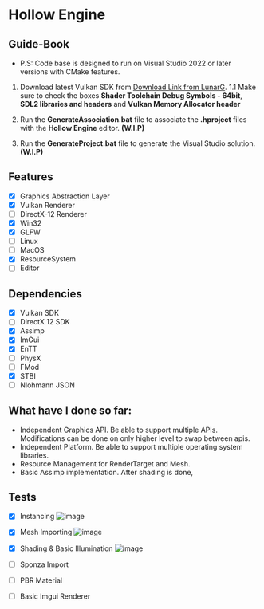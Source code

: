 # Hollow Engine

## Guide-Book

- P.S: Code base is designed to run on Visual Studio 2022 or later versions with CMake features.

1. Download latest Vulkan SDK from [Download Link from LunarG](https://sdk.lunarg.com/sdk/download/latest/windows/vulkan-sdk.exe).
1.1 Make sure to check the boxes <b>Shader Toolchain Debug Symbols - 64bit</b>, <b>SDL2 libraries and headers</b> and <b>Vulkan Memory Allocator header</b>

2. Run the <b>GenerateAssociation.bat</b> file to associate the <b>.hproject</b> files with the <b>Hollow Engine</b> editor. <b>(W.I.P)</b>
3. Run the <b>GenerateProject.bat</b> file to generate the Visual Studio solution. <b>(W.I.P)</b>

## Features
- [x] Graphics Abstraction Layer
- [x] Vulkan Renderer
- [ ] DirectX-12 Renderer
- [x] Win32
- [x] GLFW
- [ ] Linux
- [ ] MacOS
- [x] ResourceSystem
- [ ] Editor

## Dependencies
- [x] Vulkan SDK
- [ ] DirectX 12 SDK
- [x] Assimp
- [x] ImGui
- [x] EnTT
- [ ] PhysX
- [ ] FMod
- [x] STBI
- [ ] Nlohmann JSON

## What have I done so far:
- Independent Graphics API. Be able to support multiple APIs. Modifications can be done on only higher level to swap between apis.
- Independent Platform. Be able to support multiple operating system libraries.
- Resource Management for RenderTarget and Mesh.
- Basic Assimp implementation. After shading is done,

## Tests
- [x] Instancing
![image](https://github.com/mtuncbilek95/Hollow-Engine/assets/50660242/2fe2fa5a-80fe-459a-a826-2bd75ec1bef2)
- [x] Mesh Importing
![image](https://github.com/mtuncbilek95/Hollow-Engine/assets/50660242/478829b7-6e18-4c07-a822-1f36f174eaf2)

- [x] Shading & Basic Illumination
![image](https://github.com/mtuncbilek95/Hollow-Engine/assets/50660242/38944789-14d4-43e5-9b63-c78f8e6517eb)

- [ ] Sponza Import
- [ ] PBR Material
- [ ] Basic Imgui Renderer
